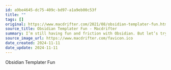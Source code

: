 ```yaml
---
id: a9be4645-dc75-409c-bd97-a1a9eb00c53f
title: ""
tags: []
original: https://www.macdrifter.com/2021/08/obsidian-templater-fun.html
source_title: Obsidian Templater Fun - Macdrifter
summary: I’m still having fun and friction with Obsidian. But let’s try something a bit more challenging than deciding on a folder structure for our notes. One of the things I like about modern text editors is that they are incredibly extensible. Most have a plugin architecture and also support some sort of scripting language. Obsidian has both and they are built on JavaScript. This article concerns the extremely powerful Templater plugin for Obsidian.
source_image_url: https://www.macdrifter.com/favicon.ico
date_created: 2024-11-11
date_update: 2024-11-11
---
```


Obsidian Templater Fun